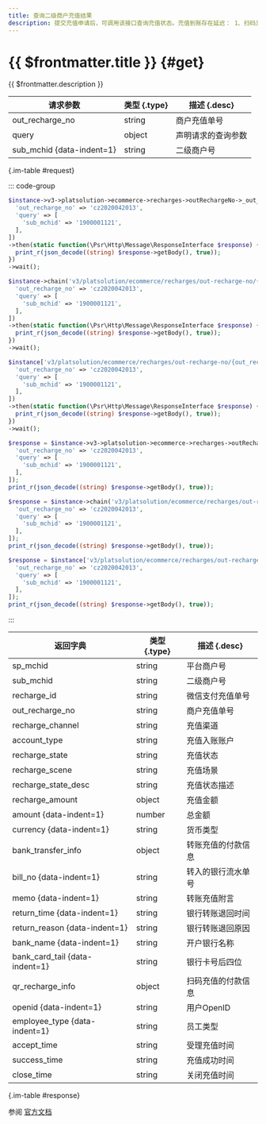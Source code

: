 ```yaml
---
title: 查询二级商户充值结果
description: 提交充值申请后，可调用该接口查询充值状态。充值到账存在延迟： 1、扫码充值：3分钟内到账 2、银行转账：一般可在10分钟内到账。受央行大额系统工作时间限制，周一至周四17:15-20:30，周五17:15-24:00，节假日全天会延迟到账
---
```


# {{ $frontmatter.title }} {#get}

{{ $frontmatter.description }}

| 请求参数 | 类型 {.type} | 描述 {.desc}
| --- | --- | ---
| out_recharge_no | string | 商户充值单号
| query | object | 声明请求的查询参数
| sub_mchid {data-indent=1} | string | 二级商户号

{.im-table #request}

::: code-group

```php [异步纯链式]
$instance->v3->platsolution->ecommerce->recharges->outRechargeNo->_out_recharge_no_->getAsync([
  'out_recharge_no' => 'cz2020042013',
  'query' => [
    'sub_mchid' => '1900001121',
  ],
])
->then(static function(\Psr\Http\Message\ResponseInterface $response) {
  print_r(json_decode((string) $response->getBody(), true));
})
->wait();
```

```php [异步声明式]
$instance->chain('v3/platsolution/ecommerce/recharges/out-recharge-no/{out_recharge_no}')->getAsync([
  'out_recharge_no' => 'cz2020042013',
  'query' => [
    'sub_mchid' => '1900001121',
  ],
])
->then(static function(\Psr\Http\Message\ResponseInterface $response) {
  print_r(json_decode((string) $response->getBody(), true));
})
->wait();
```

```php [异步属性式]
$instance['v3/platsolution/ecommerce/recharges/out-recharge-no/{out_recharge_no}']->getAsync([
  'out_recharge_no' => 'cz2020042013',
  'query' => [
    'sub_mchid' => '1900001121',
  ],
])
->then(static function(\Psr\Http\Message\ResponseInterface $response) {
  print_r(json_decode((string) $response->getBody(), true));
})
->wait();
```

```php [同步纯链式]
$response = $instance->v3->platsolution->ecommerce->recharges->outRechargeNo->_out_recharge_no_->get([
  'out_recharge_no' => 'cz2020042013',
  'query' => [
    'sub_mchid' => '1900001121',
  ],
]);
print_r(json_decode((string) $response->getBody(), true));
```

```php [同步声明式]
$response = $instance->chain('v3/platsolution/ecommerce/recharges/out-recharge-no/{out_recharge_no}')->get([
  'out_recharge_no' => 'cz2020042013',
  'query' => [
    'sub_mchid' => '1900001121',
  ],
]);
print_r(json_decode((string) $response->getBody(), true));
```

```php [同步属性式]
$response = $instance['v3/platsolution/ecommerce/recharges/out-recharge-no/{out_recharge_no}']->get([
  'out_recharge_no' => 'cz2020042013',
  'query' => [
    'sub_mchid' => '1900001121',
  ],
]);
print_r(json_decode((string) $response->getBody(), true));
```

:::

| 返回字典 | 类型 {.type} | 描述 {.desc}
| --- | --- | ---
| sp_mchid | string | 平台商户号
| sub_mchid | string | 二级商户号
| recharge_id | string | 微信支付充值单号
| out_recharge_no | string | 商户充值单号
| recharge_channel | string | 充值渠道
| account_type | string | 充值入账账户
| recharge_state | string | 充值状态
| recharge_scene | string | 充值场景
| recharge_state_desc | string | 充值状态描述
| recharge_amount | object | 充值金额
| amount {data-indent=1} | number | 总金额
| currency {data-indent=1} | string | 货币类型
| bank_transfer_info | object | 转账充值的付款信息
| bill_no {data-indent=1} | string | 转入的银行流水单号
| memo {data-indent=1} | string | 转账充值附言
| return_time {data-indent=1} | string | 银行转账退回时间
| return_reason {data-indent=1} | string | 银行转账退回原因
| bank_name {data-indent=1} | string | 开户银行名称
| bank_card_tail {data-indent=1} | string | 银行卡号后四位
| qr_recharge_info | object | 扫码充值的付款信息
| openid {data-indent=1} | string | 用户OpenID
| employee_type {data-indent=1} | string | 员工类型
| accept_time | string | 受理充值时间
| success_time | string | 充值成功时间
| close_time | string | 关闭充值时间

{.im-table #response}

参阅 [官方文档](https://pay.weixin.qq.com/docs/partner/apis/platsolution-mch-recharge/recharge/get-by-out-no.html)
